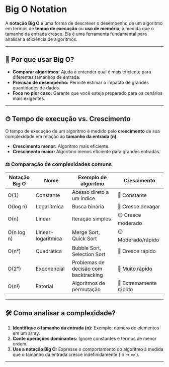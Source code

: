 # Big O Notation

A **notação Big O** é uma forma de descrever o desempenho de um algoritmo em termos de **tempo de execução** ou **uso de memória**, à medida que o tamanho da entrada cresce. Ela é uma ferramenta fundamental para analisar a eficiência de algoritmos.

---

## 🌟 **Por que usar Big O?**

- **Comparar algoritmos:** Ajuda a entender qual é mais eficiente para diferentes tamanhos de entrada.
- **Previsão de desempenho:** Permite estimar o impacto de grandes quantidades de dados.
- **Foco no pior caso:** Garante que você esteja preparado para os cenários mais exigentes.

---

## ⏱ **Tempo de execução vs. Crescimento**

O tempo de execução de um algoritmo é medido pelo **crescimento** de sua complexidade em relação ao **tamanho da entrada (n)**.

- **Crescimento menor:** Algoritmo mais eficiente.
- **Crescimento maior:** Algoritmo menos eficiente para grandes entradas.

### ⚖ **Comparação de complexidades comuns**
| Notação Big O  | Nome                          | Exemplo de algoritmo            | Crescimento          |
|-----------------|-------------------------------|----------------------------------|----------------------|
| O(1)           | Constante                     | Acesso direto a um índice       | 🔵 Constante         |
| O(log n)       | Logarítmica                   | Busca binária                   | 🔵 Cresce devagar    |
| O(n)           | Linear                        | Iteração simples                | 🟡 Cresce moderado   |
| O(n log n)     | Linear-logarítmica            | Merge Sort, Quick Sort          | 🟡 Moderado/rápido   |
| O(n²)          | Quadrática                    | Bubble Sort, Selection Sort     | 🔴 Cresce rápido     |
| O(2ⁿ)          | Exponencial                   | Problemas de decisão com backtracking | 🔴 Muito rápido  |
| O(n!)          | Fatorial                      | Algoritmos de permutação        | 🔴 Extremamente rápido |

---

## 🛠 **Como analisar a complexidade?**

1. **Identifique o tamanho da entrada (n):** Exemplo: número de elementos em um array.
2. **Conte operações dominantes:** Ignore constantes e termos de menor ordem.
3. **Use a notação Big O:** Expresse o comportamento do algoritmo à medida que o tamanho da entrada cresce indefinidamente (\`n → ∞\`).

---
